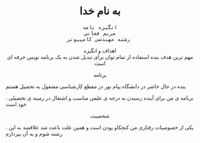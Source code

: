 
<title>انگیزه نامه</title>

<body style="background-color:powerblue;">
<h1 style="text-align:center;">به نام خدا</h1>
<pre style="text-align:center;">
انگیزه نامه
مریم فغانی
رشته مهندسی کامپیوتر 
</pre>
<p style="text-align:center;">
اهداف و انگیزه

<br>
 مهم ترین هدف بنده استفاده از تمام توان برای تبدیل شدن به یک برنامه نویس حرفه ای است

<p style="text-align:center;">
برنامه
<br>

   بنده در حال حاضر در دانشگاه پیام نور در مقطع کارشناسی مشغول به تحصیل هستم     

  . برنامه ی من برای آینده رسیدن به درجه ی علمی مناسب و اشتغال در زمینه ی تحصیلی خود است  

  


<p style="text-align:center;">
شخصیت
<br>

. یکی از خصوصیات رفتاری من کنجکاو بودن است و همین علت باعث شد علاقمند به این رشته شوم و به آن بپردازم  



<p style="text-align:center;">







